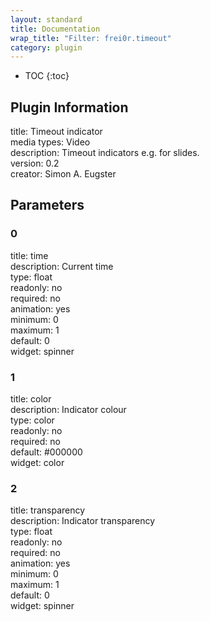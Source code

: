 ```yaml
---
layout: standard
title: Documentation
wrap_title: "Filter: frei0r.timeout"
category: plugin
---
```

* TOC
{:toc}

## Plugin Information

title: Timeout indicator  
media types:
Video  
description: Timeout indicators e.g. for slides.  
version: 0.2  
creator: Simon A. Eugster  

## Parameters

### 0

title: time    
description:
Current time  
type: float  
readonly: no  
required: no  
animation: yes  
minimum: 0  
maximum: 1  
default: 0  
widget: spinner  

### 1

title: color    
description:
Indicator colour  
type: color  
readonly: no  
required: no  
default: #000000  
widget: color  

### 2

title: transparency    
description:
Indicator transparency  
type: float  
readonly: no  
required: no  
animation: yes  
minimum: 0  
maximum: 1  
default: 0  
widget: spinner  


